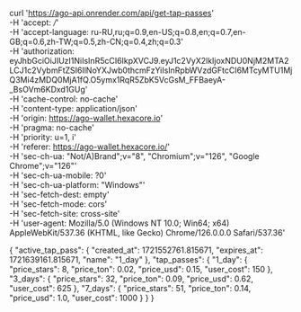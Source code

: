 ﻿curl 'https://ago-api.onrender.com/api/get-tap-passes' \
  -H 'accept: */*' \
  -H 'accept-language: ru-RU,ru;q=0.9,en-US;q=0.8,en;q=0.7,en-GB;q=0.6,zh-TW;q=0.5,zh-CN;q=0.4,zh;q=0.3' \
  -H 'authorization: eyJhbGciOiJIUzI1NiIsInR5cCI6IkpXVCJ9.eyJ1c2VyX2lkIjoxNDU0NjM2MTA2LCJ1c2VybmFtZSI6IlNoYXJwb0thcmFzYiIsInRpbWVzdGFtcCI6MTcyMTU1MjQ3Mi4zMDQ0MjA1fQ.O5ymx1RqR5ZbK5VcGsM_FFBaeyA-_BsOVm6KDxd1GUg' \
  -H 'cache-control: no-cache' \
  -H 'content-type: application/json' \
  -H 'origin: https://ago-wallet.hexacore.io' \
  -H 'pragma: no-cache' \
  -H 'priority: u=1, i' \
  -H 'referer: https://ago-wallet.hexacore.io/' \
  -H 'sec-ch-ua: "Not/A)Brand";v="8", "Chromium";v="126", "Google Chrome";v="126"' \
  -H 'sec-ch-ua-mobile: ?0' \
  -H 'sec-ch-ua-platform: "Windows"' \
  -H 'sec-fetch-dest: empty' \
  -H 'sec-fetch-mode: cors' \
  -H 'sec-fetch-site: cross-site' \
  -H 'user-agent: Mozilla/5.0 (Windows NT 10.0; Win64; x64) AppleWebKit/537.36 (KHTML, like Gecko) Chrome/126.0.0.0 Safari/537.36'

{
    "active_tap_pass": {
        "created_at": 1721552761.815671,
        "expires_at": 1721639161.815671,
        "name": "1_day"
    },
    "tap_passes": {
        "1_day": {
            "price_stars": 8,
            "price_ton": 0.02,
            "price_usd": 0.15,
            "user_cost": 150
        },
        "3_days": {
            "price_stars": 32,
            "price_ton": 0.09,
            "price_usd": 0.62,
            "user_cost": 625
        },
        "7_days": {
            "price_stars": 51,
            "price_ton": 0.14,
            "price_usd": 1.0,
            "user_cost": 1000
        }
    }
}